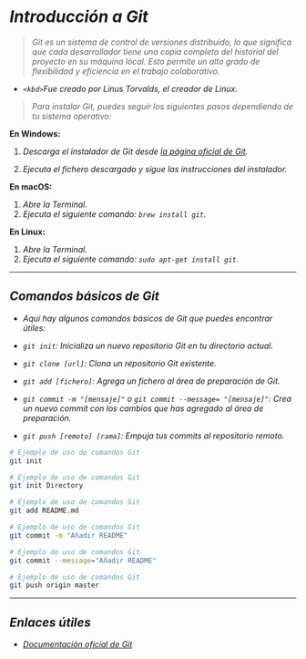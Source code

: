 <!-- Autor: Daniel Benjamin Perez Morales -->
<!-- GitHub: https://github.com/DanielBenjaminPerezMoralesDev13 -->
<!-- GitLab: https://gitlab.com/DanielBenjaminPerezMoralesDev13 -->
<!-- Correo electrónico: danielperezdev@proton.me -->

# **_Introducción a Git_**

> _Git es un sistema de control de versiones distribuido, lo que significa que cada desarrollador tiene una copia completa del historial del proyecto en su máquina local. Esto permite un alto grado de flexibilidad y eficiencia en el trabajo colaborativo._

- _`<kbd>`Fue creado por Linus Torvalds, el creador de Linux.</kbd>_

> _Para instalar Git, puedes seguir los siguientes pasos dependiendo de tu sistema operativo:_

**En Windows:**

1. _Descarga el instalador de Git desde [la página oficial de Git](https://git-scm.com/download/win)._

2. _Ejecuta el fichero descargado y sigue las instrucciones del instalador._

**En macOS:**

1. _Abre la Terminal._
2. _Ejecuta el siguiente comando: `brew install git`._

**En Linux:**

1. _Abre la Terminal._
2. _Ejecuta el siguiente comando: `sudo apt-get install git`._

---

## _**Comandos básicos de Git**_

- _Aquí hay algunos comandos básicos de Git que puedes encontrar útiles:_

- _`git init`: Inicializa un nuevo repositorio Git en tu directorio actual._

- _`git clone [url]`: Clona un repositorio Git existente._

- _`git add [fichero]`: Agrega un fichero al área de preparación de Git._

- _`git commit -m "[mensaje]"` o `git commit --message= "[mensaje]"`: Crea un nuevo commit con los cambios que has agregado al área de preparación._

- _`git push [remoto] [rama]`: Empuja tus commits al repositorio remoto._

```bash
# Ejemplo de uso de comandos Git
git init
```

```bash
# Ejemplo de uso de comandos Git
git init Directory
```

```bash
# Ejemplo de uso de comandos Git
git add README.md
```

```bash
# Ejemplo de uso de comandos Git
git commit -m "Añadir README"
```

```bash
# Ejemplo de uso de comandos Git
git commit --message="Añadir README"
```

```bash
# Ejemplo de uso de comandos Git
git push origin master
```

---

## _**Enlaces útiles**_

- [_Documentación oficial de Git_](https://git-scm.com/doc "https://git-scm.com/doc")
